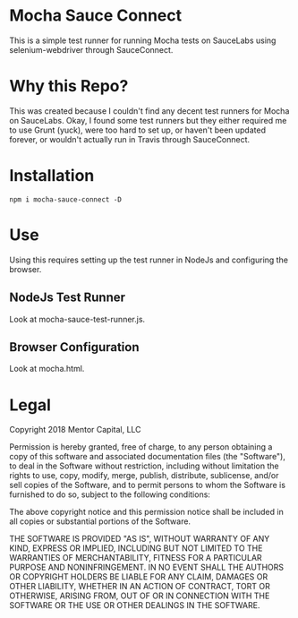 Mocha Sauce Connect
===================

This is a simple test runner for running Mocha tests on SauceLabs using selenium-webdriver through SauceConnect.

# Why this Repo?

This was created because I couldn't find any decent test runners for Mocha on SauceLabs. Okay, I found some test runners
but they either required me to use Grunt (yuck), were too hard to set up, or haven't been updated forever, or wouldn't actually run in Travis
through SauceConnect.

# Installation

```npm i mocha-sauce-connect -D```

# Use

Using this requires setting up the test runner in NodeJs and configuring the browser.

## NodeJs Test Runner

Look at mocha-sauce-test-runner.js.

## Browser Configuration

Look at mocha.html.

# Legal

Copyright 2018 Mentor Capital, LLC

Permission is hereby granted, free of charge, to any person obtaining a copy of this software and associated documentation files (the "Software"), to deal in the Software without restriction, including without limitation the rights to use, copy, modify, merge, publish, distribute, sublicense, and/or sell copies of the Software, and to permit persons to whom the Software is furnished to do so, subject to the following conditions:

The above copyright notice and this permission notice shall be included in all copies or substantial portions of the Software.

THE SOFTWARE IS PROVIDED "AS IS", WITHOUT WARRANTY OF ANY KIND, EXPRESS OR IMPLIED, INCLUDING BUT NOT LIMITED TO THE WARRANTIES OF MERCHANTABILITY, FITNESS FOR A PARTICULAR PURPOSE AND NONINFRINGEMENT. IN NO EVENT SHALL THE AUTHORS OR COPYRIGHT HOLDERS BE LIABLE FOR ANY CLAIM, DAMAGES OR OTHER LIABILITY, WHETHER IN AN ACTION OF CONTRACT, TORT OR OTHERWISE, ARISING FROM, OUT OF OR IN CONNECTION WITH THE SOFTWARE OR THE USE OR OTHER DEALINGS IN THE SOFTWARE.
